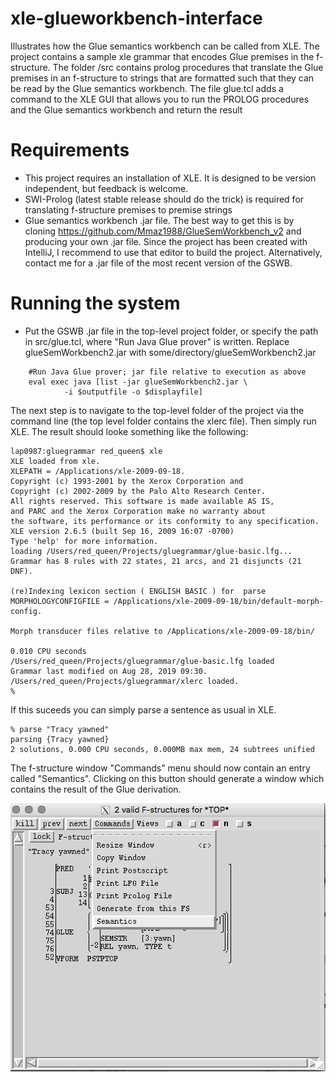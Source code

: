 # xle-glueworkbench-interface
Illustrates how the Glue semantics workbench can be called from XLE. 
The project contains a sample xle grammar that encodes Glue premises in the f-structure.
The folder /src contains prolog procedures that translate the Glue premises in an f-structure to strings
that are formatted such that they can be read by the Glue semantics workbench. 
The file glue.tcl adds a command to the XLE GUI that allows you to run the PROLOG procedures and the Glue semantics workbench and return the result 

# Requirements
- This project requires an installation of XLE. It is designed to be version independent, but feedback is welcome.
- SWI-Prolog (latest stable release should do the trick) is required for translating f-structure premises to premise strings
- Glue semantics workbench .jar file. The best way to get this is by cloning https://github.com/Mmaz1988/GlueSemWorkbench_v2 and 
producing your own .jar file. Since the project has been created with IntelliJ, I recommend to use that editor to build the project.
Alternatively, contact me for a .jar file of the most recent version of the GSWB.

# Running the system
- Put the GSWB .jar file in the top-level project folder, or specify the path in src/glue.tcl, where "Run Java Glue prover" is written.
Replace glueSemWorkbench2.jar with some/directory/glueSemWorkbench2.jar 

```
	#Run Java Glue prover; jar file relative to execution as above 
	eval exec java [list -jar glueSemWorkbench2.jar \
			-i $outputfile -o $displayfile]
```

The next step is to navigate to the top-level folder of the project via the command line (the top level folder contains the xlerc file). 
Then simply run XLE. The result should looke something like the following: 

```
lap0987:gluegrammar red_queen$ xle
XLE loaded from xle.
XLEPATH = /Applications/xle-2009-09-18.
Copyright (c) 1993-2001 by the Xerox Corporation and
Copyright (c) 2002-2009 by the Palo Alto Research Center.
All rights reserved. This software is made available AS IS,
and PARC and the Xerox Corporation make no warranty about
the software, its performance or its conformity to any specification.
XLE version 2.6.5 (built Sep 16, 2009 16:07 -0700)
Type 'help' for more information.
loading /Users/red_queen/Projects/gluegrammar/glue-basic.lfg...
Grammar has 8 rules with 22 states, 21 arcs, and 21 disjuncts (21 DNF).

(re)Indexing lexicon section ( ENGLISH BASIC ) for  parse 
MORPHOLOGYCONFIGFILE = /Applications/xle-2009-09-18/bin/default-morph-config.

Morph transducer files relative to /Applications/xle-2009-09-18/bin/

0.010 CPU seconds
/Users/red_queen/Projects/gluegrammar/glue-basic.lfg loaded
Grammar last modified on Aug 28, 2019 09:30.
/Users/red_queen/Projects/gluegrammar/xlerc loaded.
% 
```
If this suceeds you can simply parse a sentence as usual in XLE.

```
% parse "Tracy yawned"
parsing {Tracy yawned}
2 solutions, 0.000 CPU seconds, 0.000MB max mem, 24 subtrees unified
```
The f-structure window "Commands" menu should now contain an entry called "Semantics". Clicking on this button should generate a window which contains the result of the Glue derivation. 

![alt text](fstructure.png)


